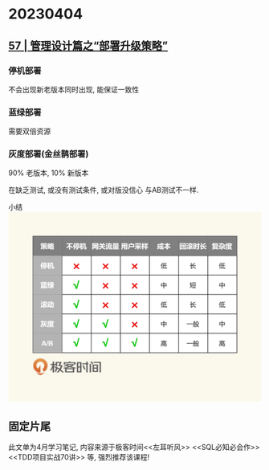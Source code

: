 # 20230404

## [57 | 管理设计篇之“部署升级策略”](https://time.geekbang.org/column/article/6283)

### 停机部署

不会出现新老版本同时出现, 能保证一致性

### 蓝绿部署

需要双倍资源

### 灰度部署(金丝鹊部署)

90% 老版本, 
10% 新版本

在缺乏测试, 或没有测试条件, 或对版没信心
与AB测试不一样.



小结
![](res/2023-04-04-08-55-31.png)

## 固定片尾

此文单为4月学习笔记, 内容来源于极客时间<<左耳听风>> <<SQL必知必会作>> <<TDD项目实战70讲>> 等, 强烈推荐该课程!